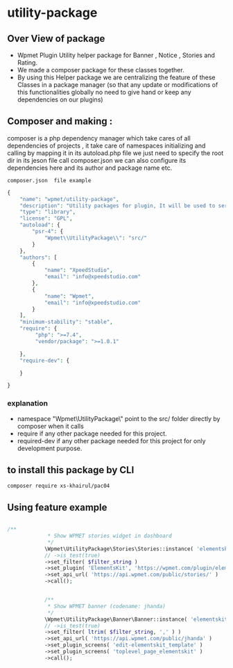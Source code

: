 # utility-package

## Over View of package 

* Wpmet Plugin Utility helper package for Banner , Notice , Stories and Rating.
* We made a composer package for these classes together.
* By using this Helper package we are centralizing the feature of these Classes in a package manager
  (so that any update or modifications of this functionalities globally no need to give hand or keep any dependencies on our plugins)



## Composer and making :

composer is a php dependency manager which take cares of all dependencies of projects ,
it take care of namespaces initializing and calling by mapping it in its autoload.php file we just need to specify the root dir in its jeson file call composer.json we can also configure its dependencies here and its author and package name etc. 

``composer.json  file example``

```php 
{
    "name": "wpmet/utility-package",
    "description": "Utility packages for plugin, It will be used to serve Stories, Notice , Banner and Ratings",
    "type": "library",
    "license": "GPL",
    "autoload": {
        "psr-4": {
            "Wpmet\\UtilityPackage\\": "src/"
        }
    },
    "authors": [
        {
            "name": "XpeedStudio",
            "email": "info@xpeedstudio.com"
        },
        {
            "name": "Wpmet",
            "email": "info@xpeedstudio.com"
        }
    ],
    "minimum-stability": "stable",
    "require": {
         "php": ">=7.4",
         "vendor/package": ">=1.0.1"

    },
    "require-dev": {

    }

}
```
### explanation 

* namespace "Wpmet\\UtilityPackage\\" point to the src/ folder directly by composer when it calls 
* require if any other package needed for this project.
* required-dev if any other package needed for this project for only development purpose.


## to install this package by CLI

`` composer require xs-khairul/pac04  ``

## Using feature example 

```php 

/**
			 * Show WPMET stories widget in dashboard
			 */
			\Wpmet\UtilityPackage\Stories\Stories::instance( 'elementskit-lite' )
			// ->is_test(true)
			->set_filter( $filter_string )
			->set_plugin( 'ElementsKit', 'https://wpmet.com/plugin/elementskit/' )
			->set_api_url( 'https://api.wpmet.com/public/stories/' )
			->call();


			/**
			 * Show WPMET banner (codename: jhanda)
			 */
			\Wpmet\UtilityPackage\Banner\Banner::instance( 'elementskit-lite' )
			// ->is_test(true)
			->set_filter( ltrim( $filter_string, ',' ) )
			->set_api_url( 'https://api.wpmet.com/public/jhanda' )
			->set_plugin_screens( 'edit-elementskit_template' )
			->set_plugin_screens( 'toplevel_page_elementskit' )
			->call();


```

